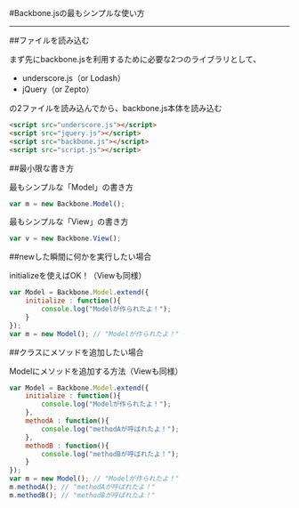 #Backbone.jsの最もシンプルな使い方

-----------------------------------------------

##ファイルを読み込む

まず先にbackbone.jsを利用するために必要な2つのライブラリとして、

* underscore.js（or Lodash）
* jQuery（or Zepto）

の2ファイルを読み込んでから、backbone.js本体を読み込む

```html
<script src="underscore.js"></script>
<script src="jquery.js"></script>
<script src="backbone.js"></script>
<script src="script.js"></script>
```

##最小限な書き方

最もシンプルな「Model」の書き方

```javascript
var m = new Backbone.Model();
```

最もシンプルな「View」の書き方

```javascript
var v = new Backbone.View();
```

##newした瞬間に何かを実行したい場合

initializeを使えばOK！（Viewも同様）

```javascript
var Model = Backbone.Model.extend({
	initialize : function(){
		console.log("Modelが作られたよ！");
	}
});
var m = new Model(); // "Modelが作られたよ！"
```

##クラスにメソッドを追加したい場合

Modelにメソッドを追加する方法（Viewも同様）

```javascript
var Model = Backbone.Model.extend({
	initialize : function(){
		console.log("Modelが作られたよ！");
	},
	methodA : function(){
		console.log("methodAが呼ばれたよ！");
	},
	methodB : function(){
		console.log("methodBが呼ばれたよ！");
	}
});
var m = new Model(); // "Modelが作られたよ！"
m.methodA(); // "methodAが呼ばれたよ！"
m.methodB(); // "methodBが呼ばれたよ！"
```